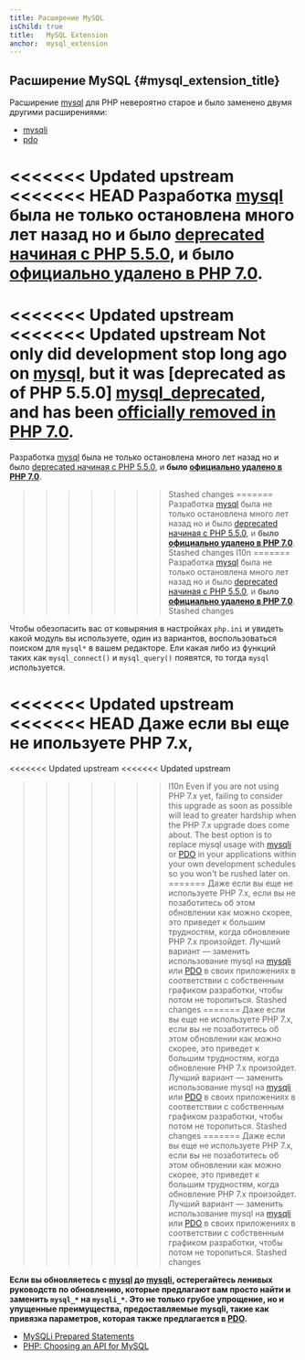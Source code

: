 ```yaml
---
title: Расширение MySQL
isChild: true
title:   MySQL Extension
anchor:  mysql_extension
---
```


## Расширение MySQL {#mysql_extension_title}

Расширение [mysql] для PHP невероятно старое и было заменено двумя другими расширениями:

- [mysqli]
- [pdo]

<<<<<<< Updated upstream
<<<<<<< HEAD
Pазработка [mysql] была не только остановлена много лет назад но и было [deprecated начиная с PHP 5.5.0][mysql_deprecated], и **было [официально удалено в PHP 7.0][mysql_removed]**.
=======
<<<<<<< Updated upstream
<<<<<<< Updated upstream
Not only did development stop long ago on [mysql], but it was [deprecated as of PHP 5.5.0]
[mysql_deprecated], and **has been [officially removed in PHP 7.0][mysql_removed]**.
=======
Разработка [mysql] была не только остановлена много лет назад но и было [deprecated начиная с PHP 5.5.0][mysql_deprecated], и **было [официально удалено в PHP 7.0][mysql_removed]**.
>>>>>>> Stashed changes
=======
Разработка [mysql] была не только остановлена много лет назад но и было [deprecated начиная с PHP 5.5.0][mysql_deprecated], и **было [официально удалено в PHP 7.0][mysql_removed]**.
>>>>>>> Stashed changes
>>>>>>> l10n
=======
Разработка [mysql] была не только остановлена много лет назад но и было [deprecated начиная с PHP 5.5.0][mysql_deprecated], и **было [официально удалено в PHP 7.0][mysql_removed]**.
>>>>>>> Stashed changes

Чтобы обезопасить вас от ковыряния в настройках `php.ini` и увидеть какой модуль вы используете,
один из вариантов, воспользоваться поиском для `mysql*` в вашем редакторе. Ели какая либо из функций
таких как `mysql_connect()` и `mysql_query()` появятся, то тогда `mysql` используется.

<<<<<<< Updated upstream
<<<<<<< HEAD
Даже если вы еще не ипользуете PHP 7.x,
=======
<<<<<<< Updated upstream
<<<<<<< Updated upstream
>>>>>>> l10n
Even if you are not using PHP 7.x yet, failing to consider this upgrade as soon as possible will lead to greater
hardship when the PHP 7.x upgrade does come about. The best option is to replace mysql usage with [mysqli] or [PDO] in
your applications within your own development schedules so you won't be rushed later on.
=======
Даже если вы еще не используете PHP 7.x, если вы не позаботитесь об этом обновлении как можно скорее, это приведет к большим
трудностям, когда обновление PHP 7.x произойдет. Лучший вариант — заменить использование mysql на [mysqli] или [PDO] в
своих приложениях в соответствии с собственным графиком разработки, чтобы потом не торопиться.
>>>>>>> Stashed changes
=======
Даже если вы еще не используете PHP 7.x, если вы не позаботитесь об этом обновлении как можно скорее, это приведет к большим
трудностям, когда обновление PHP 7.x произойдет. Лучший вариант — заменить использование mysql на [mysqli] или [PDO] в
своих приложениях в соответствии с собственным графиком разработки, чтобы потом не торопиться.
>>>>>>> Stashed changes
=======
Даже если вы еще не используете PHP 7.x, если вы не позаботитесь об этом обновлении как можно скорее, это приведет к большим
трудностям, когда обновление PHP 7.x произойдет. Лучший вариант — заменить использование mysql на [mysqli] или [PDO] в
своих приложениях в соответствии с собственным графиком разработки, чтобы потом не торопиться.
>>>>>>> Stashed changes

**Если вы обновляетесь с [mysql] до [mysqli], остерегайтесь ленивых руководств по обновлению, которые предлагают вам просто найти и заменить `mysql_*` на `mysqli_*`. Это не только грубое упрощение, но и упущенные преимущества, предоставляемые mysqli, такие как привязка параметров, которая также предлагается в [PDO][pdo].**

- [MySQLi Prepared Statements][mysqli_prepared_statements]
- [PHP: Choosing an API for MySQL][mysql_api]

[mysql]: https://secure.php.net/mysqli
[mysql_deprecated]: https://secure.php.net/migration55.deprecated
[mysql_removed]: https://secure.php.net/manual/migration70.removed-exts-sapis.php
[mysqli]: https://secure.php.net/mysqli
[pdo]: https://secure.php.net/pdo
[mysql_api]: https://secure.php.net/mysqlinfo.api.choosing
[mysqli_prepared_statements]: https://websitebeaver.com/prepared-statements-in-php-mysqli-to-prevent-sql-injection
